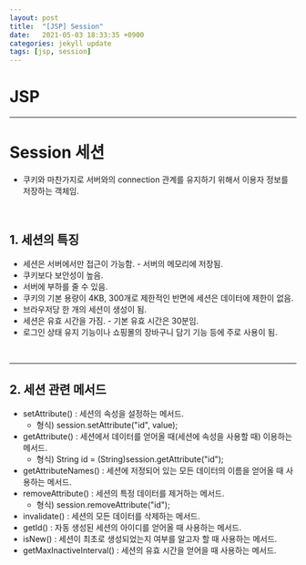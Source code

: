 ```yaml
---
layout: post
title:  "[JSP] Session"
date:   2021-05-03 18:33:35 +0900
categories: jekyll update
tags: [jsp, session]
---
```

# JSP
---

# Session 세션
- 쿠키와 마찬가지로 서버와의 connection 관계를 유지하기 위해서 이용자
        정보를 저장하는 객체임.

<br>

## 1. 세션의 특징
- 세션은 서버에서만 접근이 가능함. - 서버의 메모리에 저장됨.
- 쿠키보다 보안성이 높음.
- 서버에 부하를 줄 수 있음.
- 쿠키의 기본 용량이 4KB, 300개로 제한적인 반면에 세션은 데이터에 제한이 없음.
- 브라우저당 한 개의 세션이 생성이 됨.
- 세션은 유효 시간을 가짐. - 기본 유효 시간은 30분임.
- 로그인 상태 유지 기능이나 쇼핑몰의 장바구니 담기 기능 등에 주로 사용이 됨.
  
<br>

---
## 2. 세션 관련 메서드
- setAttribute() : 세션의 속성을 설정하는 메서드.
	* 형식) session.setAttribute("id", value);
- getAttribute() : 세션에서 데이터를 얻어올 때(세션에 속성을 사용할 때) 이용하는 메서드.
	* 형식) String id = (String)session.getAttribute("id");
- getAttributeNames() : 세션에 저정되어 있는 모든 데이터의 이름을 얻어올 때 사용하는 메서드. 
- removeAttribute() : 세션의 특정 데이터를 제거하는 메서드.
	* 형식) session.removeAttribute("id");
- invalidate() : 세션의 모든 데이터를 삭제하는 메서드. 
- getId() : 자동 생성된 세션의 아이디를 얻어올 때 사용하는 메서드.
- isNew() : 세션이 최초로 생성되었는지 여부를 알고자 할 때 사용하는 메서드.
- getMaxInactiveInterval() : 세션의 유효 시간을 얻어을 때 사용하는 메서드.